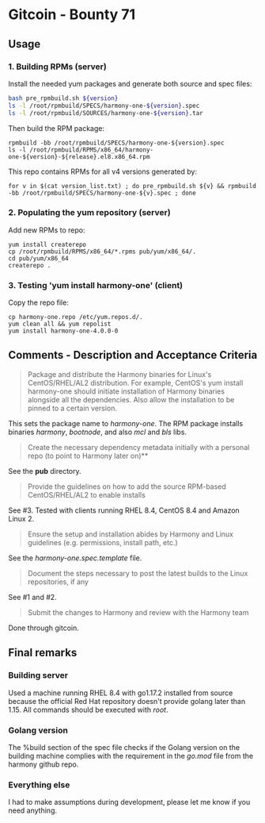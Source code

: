 # Gitcoin - Bounty 71

## Usage

### 1. Building RPMs (server)
Install the needed yum packages and generate both source and spec files:
```bash
bash pre_rpmbuild.sh ${version}
ls -l /root/rpmbuild/SPECS/harmony-one-${version}.spec
ls -l /root/rpmbuild/SOURCES/harmony-one-${version}.tar
```

Then build the RPM package:
```shell
rpmbuild -bb /root/rpmbuild/SPECS/harmony-one-${version}.spec
ls -l /root/rpmbuild/RPMS/x86_64/harmony-one-${version}-${release}.el8.x86_64.rpm
```

This repo contains RPMs for all v4 versions generated by:
```shell
for v in $(cat version_list.txt) ; do pre_rpmbuild.sh ${v} && rpmbuild -bb /root/rpmbuild/SPECS/harmony-one-${v}.spec ; done
```

### 2. Populating the yum repository (server)
Add new RPMs to repo:
```shell
yum install createrepo
cp /root/rpmbuild/RPMS/x86_64/*.rpms pub/yum/x86_64/.
cd pub/yum/x86_64
createrepo .
```

### 3. Testing 'yum install harmony-one' (client)
Copy the repo file:
```shell
cp harmony-one.repo /etc/yum.repos.d/.
yum clean all && yum repolist
yum install harmony-one-4.0.0-0
```

## Comments - Description and Acceptance Criteria

> Package and distribute the Harmony binaries for Linux's CentOS/RHEL/AL2 distribution. For example, CentOS's yum install harmony-one should initiate installation of Harmony binaries alongside all the dependencies. Also allow the installation to be pinned to a certain version.

This sets the package name to *harmony-one*. The RPM package installs binaries *harmony*, *bootnode*, and also *mcl* and *bls* libs.

> Create the necessary dependency metadata initially with a personal repo (to point to Harmony later on)**

See the **pub** directory.

> Provide the guidelines on how to add the source RPM-based CentOS/RHEL/AL2 to enable installs

See #3. Tested with clients running RHEL 8.4, CentOS 8.4 and Amazon Linux 2.

> Ensure the setup and installation abides by Harmony and Linux guidelines (e.g. permissions, install path, etc.)

See the *harmony-one.spec.template* file.

> Document the steps necessary to post the latest builds to the Linux repositories, if any

See #1 and #2.

> Submit the changes to Harmony and review with the Harmony team

Done through gitcoin.

## Final remarks

### Building server
Used a machine running RHEL 8.4 with go1.17.2 installed from source
because the official Red Hat repository doesn't provide golang later than 1.15.
All commands should be executed with *root*.

### Golang version
The %build section of the spec file checks if the Golang version on the building machine complies
with the requirement in the *go.mod* file from the harmony github repo.

### Everything else
I had to make assumptions during development, please let me know if you need anything.
